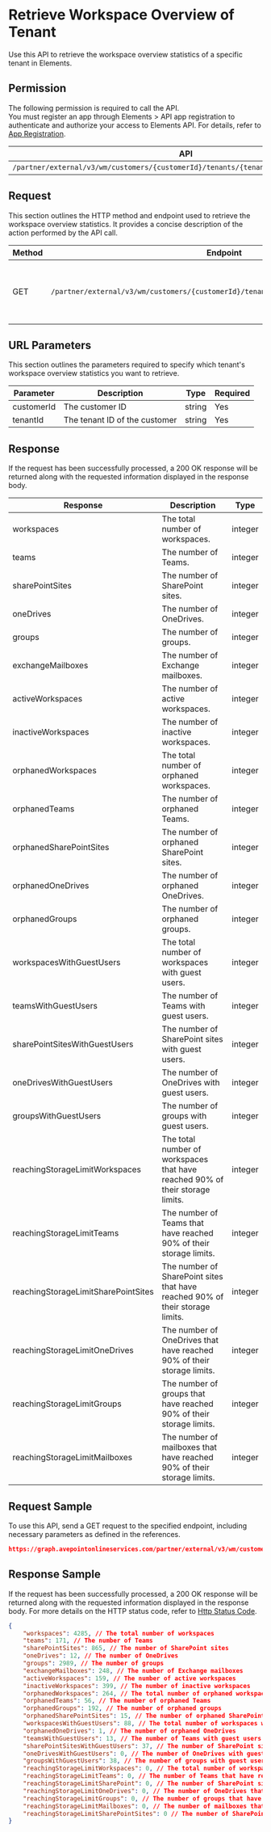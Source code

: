 # Retrieve Workspace Overview of Tenant

Use this API to retrieve the workspace overview statistics of a specific tenant in Elements.  

## Permission  

The following permission is required to call the API.  
You must register an app through Elements > API app registration to authenticate and authorize your access to Elements API. For details, refer to [App Registration](../register-app.md).

| API | Permission |
|-----------|-----------|
| `/partner/external/v3/wm/customers/{customerId}/tenants/{tenantId}/overview/workspace` | elements.wm.read.all |  


## Request

This section outlines the HTTP method and endpoint used to retrieve the workspace overview statistics. It provides a concise description of the action performed by the API call.

| Method | Endpoint | Description |
|-----------|-----------|-----------|
|GET|`/partner/external/v3/wm/customers/{customerId}/tenants/{tenantId}/overview/workspace`|Retrieves statistics of workspcaes for a specific tenant.|

## URL Parameters

This section outlines the parameters required to specify which tenant's workspace overview statistics you want to retrieve.

| Parameter | Description | Type | Required |
| --- | --- | --- | --- |
| customerId | The customer ID | string | Yes |
| tenantId | The tenant ID of the customer | string | Yes |


## Response

If the request has been successfully processed, a 200 OK response will be returned along with the requested information displayed in the response body.

| Response | Description | Type |
| --- | --- | --- |
| workspaces | The total number of workspaces. | integer |
| teams | The number of Teams. | integer |
| sharePointSites | The number of SharePoint sites.  | integer |
| oneDrives | The number of OneDrives. | integer |
| groups | The number of groups. | integer |
| exchangeMailboxes | The number of Exchange mailboxes. | integer |
| activeWorkspaces | The number of active workspaces. | integer |
| inactiveWorkspaces | The number of inactive workspaces. | integer |
| orphanedWorkspaces | The total number of orphaned workspaces. | integer |
| orphanedTeams | The number of orphaned Teams. | integer |
| orphanedSharePointSites | The number of orphaned SharePoint sites. | integer |
| orphanedOneDrives | The number of orphaned OneDrives. | integer |
| orphanedGroups | The number of orphaned groups. | integer |
| workspacesWithGuestUsers | The total number of workspaces with guest users. | integer |
| teamsWithGuestUsers | The number of Teams with guest users. | integer |
| sharePointSitesWithGuestUsers | The number of SharePoint sites with guest users. | integer |
| oneDrivesWithGuestUsers | The number of OneDrives with guest users. | integer |
| groupsWithGuestUsers | The number of groups with guest users. | integer |
| reachingStorageLimitWorkspaces | The total number of workspaces that have reached 90% of their storage limits. | integer |
| reachingStorageLimitTeams | The number of Teams that have reached 90% of their storage limits. | integer |
| reachingStorageLimitSharePointSites | The number of SharePoint sites that have reached 90% of their storage limits. | integer |
| reachingStorageLimitOneDrives | The number of OneDrives that have reached 90% of their storage limits. | integer |
| reachingStorageLimitGroups | The number of groups that have reached 90% of their storage limits. | integer |
| reachingStorageLimitMailboxes | The number of mailboxes that have reached 90% of their storage limits. | integer |


## Request Sample

To use this API, send a GET request to the specified endpoint, including necessary parameters as defined in the references.

```json
https://graph.avepointonlineservices.com/partner/external/v3/wm/customers/966f35cc-****-4070-****-25cd****2a07/tenants/0c7715b3-****-4c4c-****-f363****acec/overview/workspace
```

## Response Sample

If the request has been successfully processed, a 200 OK response will be returned along with the requested information displayed in the response body. For more details on the HTTP status code, refer to [Http Status Code](../Use-AvePoint-Graph-API.md#http-status-code).

```json 
{
    "workspaces": 4285, // The total number of workspaces
    "teams": 171, // The number of Teams
    "sharePointSites": 865, // The number of SharePoint sites
    "oneDrives": 12, // The number of OneDrives
    "groups": 2989, // The number of groups
    "exchangeMailboxes": 248, // The number of Exchange mailboxes
    "activeWorkspaces": 159, // The number of active workspaces
    "inactiveWorkspaces": 399, // The number of inactive workspaces
    "orphanedWorkspaces": 264, // The total number of orphaned workspaces
    "orphanedTeams": 56, // The number of orphaned Teams
    "orphanedGroups": 192, // The number of orphaned groups
    "orphanedSharePointSites": 15, // The number of orphaned SharePoint sites
    "workspacesWithGuestUsers": 88, // The total number of workspaces with guest users
    "orphanedOneDrives": 1, // The number of orphaned OneDrives
    "teamsWithGuestUsers": 13, // The number of Teams with guest users
    "sharePointSitesWithGuestUsers": 37, // The number of SharePoint sites with guest users
    "oneDrivesWithGuestUsers": 0, // The number of OneDrives with guest users
    "groupsWithGuestUsers": 38, // The number of groups with guest users
    "reachingStorageLimitWorkspaces": 0, // The total number of workspaces that have reached 90% of their storage limits
    "reachingStorageLimitTeams": 0, // The number of Teams that have reached 90% of their storage limits
    "reachingStorageLimitSharePoint": 0, // The number of SharePoint sites that have reached 90% of their storage limits
    "reachingStorageLimitOneDrives": 0, // The number of OneDrives that have reached 90% of their storage limits
    "reachingStorageLimitGroups": 0, // The number of groups that have reached 90% of their storage limits
    "reachingStorageLimitMailboxes": 0, // The number of mailboxes that have reached 90% of their storage limits
    "reachingStorageLimitSharePointSites": 0 // The number of SharePoint sites that have reached 90% of their storage limits
}